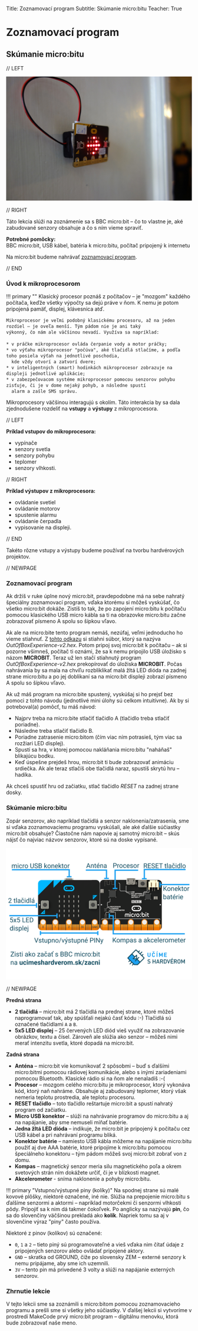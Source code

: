 Title:   Zoznamovací program
Subtitle:    Skúmanie micro:bitu
Teacher:    True

# Zoznamovací program
## Skúmanie micro:bitu


// LEFT

![](images/project-arrow.JPG)


// RIGHT

<div markdown="1" class="lection-desc">
Táto lekcia slúži na zoznámenie sa s BBC micro:bit – čo to vlastne je, aké zabudované senzory obsahuje a čo s ním vieme spraviť.
</div>

**Potrebné pomôcky:**  
BBC micro:bit, USB kábel, batéria k micro:bitu, počítač pripojený k internetu

Na micro:bit budeme nahrávať [zoznamovací program](https://support.microbit.org/helpdesk/attachments/19033089764).

// END


### Úvod k mikroprocesorom

!!! primary ""
    Klasický procesor poznáš z počítačov – je "mozgom" každého počítača, keďže všetky výpočty sa dejú práve v ňom. K nemu
    je potom pripojená pamäť, displej, klávesnica atď.

    Mikroprocesor je veľmi podobný klasickému procesoru, až na jeden rozdiel – je oveľa menší. Tým pádom nie je ani taký
    výkonný, čo nám ale väčšinou nevadí. Využíva sa napríklad:

    * v práčke mikroprocesor ovláda čerpanie vody a motor práčky;
    * vo výťahu mikroprocesor "počúva", aké tlačidlá stlačíme, a podľa toho posiela výťah na jednotlivé poschodia,
      kde vždy otvorí a zatvorí dvere;
    * v inteligentných (smart) hodinkách mikroprocesor zobrazuje na displeji jednotlivé aplikácie;
    * v zabezpečovacom systéme mikroprocesor pomocou senzorov pohybu zisťuje, či je v dome nejaký pohyb, a následne spustí
      alarm a zašle SMS správu.
  
Mikroprocesory väčšinou interagujú s okolím. Táto interakcia by sa dala zjednodušene rozdeliť na **vstupy**
a **výstupy** z mikroprocesora.

// LEFT

**Príklad vstupov do mikroprocesora:**

* vypínače
* senzory svetla
* senzory pohybu
* teplomer
* senzory vlhkosti.

// RIGHT

**Príklad výstupov z mikroprocesora:**

* ovládanie svetiel
* ovládanie motorov
* spustenie alarmu
* ovládanie čerpadla
* vypisovanie na displeji.

// END

Takéto rôzne vstupy a výstupy budeme používať na tvorbu hardvérových projektov.

// NEWPAGE

### Zoznamovací program

Ak držíš v ruke úplne nový micro:bit, pravdepodobne má na sebe nahratý špeciálny zoznamovací program, vďaka ktorému si môžeš vyskúšať,
čo všetko micro:bit dokáže. Zistíš to tak, že po zapojení micro:bitu k počítaču pomocou klasického USB micro kábla
sa ti na obrazovke micro:bitu začne zobrazovať písmeno A spolu so šípkou vľavo.

Ak ale na micro:bite tento program nemáš, nezúfaj, veľmi jednoducho ho vieme stiahnuť.
Z [tohto odkazu](https://support.microbit.org/helpdesk/attachments/19033089764) si stiahni súbor, ktorý sa nazýva
*OutOfBoxExperience-v2.hex*. Potom pripoj svoj micro:bit k počítaču – ak si pozorne všimneš, počítač ti oznámi, že
sa k nemu pripojilo USB úložisko s názom **MICROBIT**. Teraz už len stačí stiahnutý program *OutOfBoxExperience-v2.hex*
prekopírovať do úložiska **MICROBIT**. Počas nahrávania by sa mala na chvíľu rozbliklikať malá žltá LED dióda na zadnej strane micro:bitu a po
jej doblikaní sa na micro:bit displeji zobrazí písmeno A spolu so šípkou vľavo.


Ak už máš program na micro:bite spustený, vyskúšaj si ho prejsť bez pomoci z tohto návodu (jednotlivé mini úlohy
sú celkom intuitívne). Ak by si potreboval(a) pomôcť, tu máš návod:

* Najprv treba na micro:bite stlačiť tlačidlo A (tlačidlo treba stlačiť poriadne).
* Následne treba stlačiť tlačidlo B.
* Poriadne zatrasenie micro:bitom (čím viac ním potrasieš, tým viac sa rozžiari LED displej).
* Spustí sa hra, v ktorej pomocou nakláňania micro:bitu "naháňaš" blikajúcu bodku.
* Keď úspešne prejdeš hrou, micro:bit ti bude zobrazovať animáciu srdiečka. Ak ale teraz stlačíš obe tlačidlá naraz,
  spustíš skrytú hru – hadíka.
  
Ak chceš spustiť hru od začiatku, stlač tlačidlo *RESET* na zadnej strane dosky.

### Skúmanie micro:bitu

Zopár senzorov, ako napríklad tlačidlá a senzor naklonenia/zatrasenia, sme si vďaka zoznamovaciemu programu vyskúšali, ale
aké ďalšie súčiastky micro:bit obsahuje? Čiastočne nám napovie aj samotný micro:bit – skús nájsť čo najviac
názvov senzorov, ktoré sú na doske vypísané.

![](images/microbit_parts.png)

// NEWPAGE

**Predná strana**  

* **2 tlačidlá** – micro:bit má 2 tlačidlá na prednej strane, ktoré môžeš naprogramovať tak, aby spúšťali nejakú časť kódu :-)
                 Tlačidlá sú označené tlačidlami  `A` a `B`.
* **5x5 LED displej** – 25 červených LED diód vieš využiť na zobrazovanie obrázkov, textu a čísel. Zároveň ale slúžia
                      ako senzor – môžeš nimi merať intenzitu svetla, ktoré dopadá na micro:bit.


**Zadná strana**  

* **Anténa** – micro:bit vie komunikovať 2 spôsobmi – buď s ďalšími micro:bitmi pomocou rádiovej komunikácie, alebo
               s inými zariadeniami pomocou Bluetooth. Klasické rádio si na ňom ale nenaladíš :-(
* **Procesor** – mozgom celého micro:bitu je mikroprocesor, ktorý vykonáva kód, ktorý naň nahráme. Obsahuje aj zabudovaný
                 teplomer, ktorý však nemeria teplotu prostredia, ale teplotu procesoru.
* **RESET tlačidlo** – toto tlačidlo reštartuje micro:bit a spustí nahratý program od začiatku.
* **Micro USB konektor** – slúži na nahrávanie programov do micro:bitu a aj na napájanie, aby sme nemuseli míňať
                           batérie.
* **Jedna žltá LED dióda** – indikuje, že micro:bit je pripojený k počítaču cez USB kábel a pri nahrávaní programu
                             bliká.
* **Konektor batérie** – namiesto USB kábla môžeme na napájanie micro:bitu použiť aj dve AAA batérie, ktoré pripojíme
                         k micro:bitu pomocou špeciálneho konektoru – tým pádom môžeš svoj micro:bit zobrať von z domu.
* **Kompas** – magnetický senzor meria silu magnetického poľa a okrem svetových strán ním dokážete určiť, či je v 
               blízkosti magnet.
* **Akcelerometer** - sníma naklonenie a pohyby micro:bitu.

!!! primary "Vstupno/výstupné piny (kolíky)"
    Na spodnej strane sú malé kovové plôšky, niektoré označené, iné nie. Slúžia na prepojenie micro:bitu s ďalšíme senzormi
    a aktormi – napríklad motorčekmi či senzormi vlhkosti pôdy. Pripojiť sa k nim dá takmer čokoľvek. Po anglicky sa nazývajú
    **pin**, čo sa do slovenčiny väčšinou prekladá ako **kolík**. Napriek tomu sa aj v slovenčine výraz "piny" často používa.

Niektoré z pinov (kolíkov) sú označené:

* `0`, `1` a `2` – tieto piný sú programovateľné a vieš vďaka nim čítať údaje z pripojených senzorov alebo
                 ovládať pripojené aktory.
* `GND` – skratka od GROUND, čiže po slovensky ZEM – externé senzory k nemu pripájame, aby sme ich uzemnili.
* `3V` – tento pin má privedené 3 volty a slúži na napájanie externých senzorov.

### Zhrnutie lekcie
V tejto lekcii sme sa zoznámili s micro:bitom pomocou zoznamovacieho programu a prešli sme si všetky jeho súčiastky. V ďalšej lekcii si vytvoríme v prostredí MakeCode prvý micro:bit program – digitálnu menovku, ktorá bude zobrazovať naše meno.